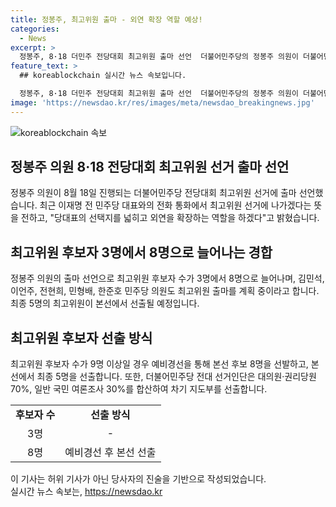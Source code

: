 ```yaml
---
title: 정봉주, 최고위원 출마 - 외연 확장 역할 예상!
categories:
  - News
excerpt: >
  정봉주, 8·18 더민주 전당대회 최고위원 출마 선언  더불어민주당의 정봉주 의원이 더불어민주당 전당대회에서 최고위원 선거에 출마한다고 밝혔다. 그는 최근 이재명 전 더민주당 대표와의 통화를 통해 입장을 전했으며, 최고위원 후보는 강선우, 김병주 의원과 함께 3명으로 늘어났다. 열리는 예비경선 후 본선에서 최종 5명이 선출되며, 선거인단은 국민과 당원들로 구성된다.
feature_text: >
  ## koreablockchain 실시간 뉴스 속보입니다.

  정봉주, 8·18 더민주 전당대회 최고위원 출마 선언  더불어민주당의 정봉주 의원이 더불어민주당 전당대회에서 최고위원 선거에 출마한다고 밝혔다. 그는 최근 이재명 전 더민주당 대표와의 통화를 통해 입장을 전했으며, 최고위원 후보는 강선우, 김병주 의원과 함께 3명으로 늘어났다. 열리는 예비경선 후 본선에서 최종 5명이 선출되며, 선거인단은 국민과 당원들로 구성된다.
image: 'https://newsdao.kr/res/images/meta/newsdao_breakingnews.jpg'
---
```


<p><img src="https://newsdao.kr/res/images/meta/newsdao_breakingnews.jpg" alt="koreablockchain 속보" /></p>

<h2 data-ke-size="size26">정봉주 의원 8·18 전당대회 최고위원 선거 출마 선언</h2>

<p data-ke-size="size16">정봉주 의원이 8월 18일 진행되는 더불어민주당 전당대회 최고위원 선거에 출마 선언했습니다. 최근 이재명 전 민주당 대표와의 전화 통화에서 최고위원 선거에 나가겠다는 뜻을 전하고, "당대표의 선택지를 넓히고 외연을 확장하는 역할을 하겠다"고 밝혔습니다.</p>

<h2 data-ke-size="size26">최고위원 후보자 3명에서 8명으로 늘어나는 경합</h2>

<p data-ke-size="size16">정봉주 의원의 출마 선언으로 최고위원 후보자 수가 3명에서 8명으로 늘어나며, 김민석, 이언주, 전현희, 민형배, 한준호 민주당 의원도 최고위원 출마를 계획 중이라고 합니다. 최종 5명의 최고위원이 본선에서 선출될 예정입니다.</p>

<h2 data-ke-size="size26">최고위원 후보자 선출 방식</h2>

<p data-ke-size="size16">최고위원 후보자 수가 9명 이상일 경우 예비경선을 통해 본선 후보 8명을 선발하고, 본선에서 최종 5명을 선출합니다. 또한, 더불어민주당 전대 선거인단은 대의원·권리당원 70%, 일반 국민 여론조사 30%를 합산하여 차기 지도부를 선출합니다.</p>

<table>
    <tr>
        <td style="text-align: center; height: 17px;"><b>후보자 수</b></td>
        <td style="text-align: center; height: 17px;"><b>선출 방식</b></td>
    </tr>
    <tr>
        <td style="text-align: center; height: 17px;">3명</td>
        <td style="text-align: center; height: 17px;">-</td>
    </tr>
    <tr>
        <td style="text-align: center; height: 17px;">8명</td>
        <td style="text-align: center; height: 17px;">예비경선 후 본선 선출</td>
    </tr>
</table>

<footer>이 기사는 허위 기사가 아닌 당사자의 진술을 기반으로 작성되었습니다.</footer>
실시간 뉴스 속보는, <a href="https://newsdao.kr" rel="dofollow">https://newsdao.kr</a>


